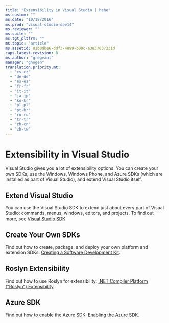 ```yaml
---
title: "Extensibility in Visual Studio | hehe"
ms.custom: ""
ms.date: "10/18/2016"
ms.prod: "visual-studio-dev14"
ms.reviewer: ""
ms.suite: ""
ms.tgt_pltfrm: ""
ms.topic: "article"
ms.assetid: 81b0dbe6-ddf3-4899-b09c-a3837037231d
caps.latest.revision: 8
ms.author: "gregvanl"
manager: "ghogen"
translation.priority.mt: 
  - "cs-cz"
  - "de-de"
  - "es-es"
  - "fr-fr"
  - "it-it"
  - "ja-jp"
  - "ko-kr"
  - "pl-pl"
  - "pt-br"
  - "ru-ru"
  - "tr-tr"
  - "zh-cn"
  - "zh-tw"
---
```

# Extensibility in Visual Studio
Visual Studio gives you a lot of extensibility options. You can create your own SDKs, use the Windows, Windows Phone, and Azure SDKs (which are installed as part of Visual Studio), and extend Visual Studio itself.  
  
## Extend Visual Studio  
 You can use the Visual Studio SDK to extend just about every part of Visual Studio: commands, menus, windows, editors, and projects. To find out more, see [Visual Studio SDK](../extensibility/visual-studio-sdk.md).  
  
## Create Your Own SDKs  
 Find out how to create, package, and deploy your own platform and extension SDKs: [Creating a Software Development Kit](../extensibility/creating-a-software-development-kit.md).  
  
## Roslyn Extensibility  
 Find out how to use Roslyn for extensibility: [.NET Compiler Platform ("Roslyn") Extensibility](../extensibility/.net-compiler-platform---roslyn---extensibility.md).  
  
## Azure SDK  
 Find out how to enable the Azure SDK: [Enabling the Azure SDK](../extensibility/enabling-the-azure-sdk.md).